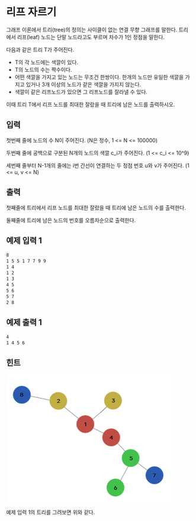 # 리프 자르기

그래프 이론에서 트리(tree)의 정의는 사이클이 없는 연결 무향 그래프를 말한다. 트리에서 리프(leaf) 노드는 단말 노드라고도 부르며 차수가 1인 정점을 말한다.

다음과 같은 트리 T가 주어진다.

- T의 각 노드에는 색깔이 있다.
- T의 노드의 수는 짝수이다.
- 어떤 색깔을 가지고 있는 노드는 무조건 한쌍이다. 한개의 노드만 유일한 색깔을 가지고 있거나 3개 이상의 노드가 같은 색깔을 가지지 않는다.
- 색깔이 같은 리프노드가 있으면 그 리프노드를 잘라낼 수 있다.

이때 트리 T에서 리프 노드를 최대한 잘랐을 때 트리에 남은 노드를 출력하시오.



## 입력

첫번째 줄에 노드의 수 N이 주어진다. (N은 정수, 1 <= N <= 100000)

두번째 줄에 공백으로 구분된 N개의 노드의 색깔 c_i가 주어진다. (1 <= c_i <= 10^9)

세번째 줄부터 N-1개의 줄에는 i번 간선이 연결하는 두 정점 번호 u와 v가 주어진다. (1 <= u, v <= N)



## 출력

첫째줄에 트리에서 리프 노드를 최대한 잘랐을 때 트리에 남은 노드의 수를 출력한다.

둘째줄에 트리에 남은 노드의 번호를 오름차순으로 출력한다.



## 예제 입력 1

```
8
1 5 5 1 7 7 9 9
1 4
1 2
1 3
4 5
5 6
5 7
2 8
```

## 예제 출력 1

```
4
1 4 5 6
```



## 힌트

![cut_leaf_image](./images/cut_leaf_image.png)

예제 입력 1의 트리를 그려보면 위와 같다.

